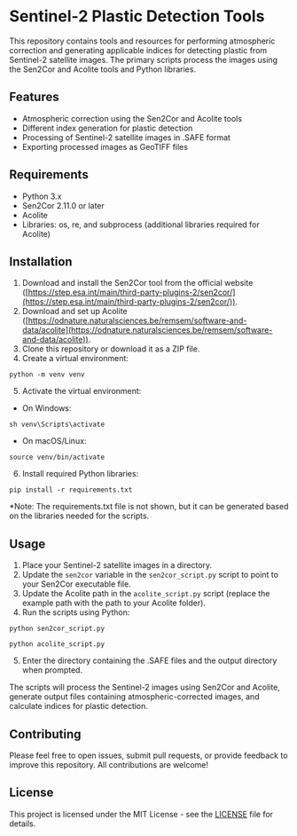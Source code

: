 # Sentinel-2 Plastic Detection Tools

This repository contains tools and resources for performing atmospheric correction and generating applicable indices for detecting plastic from Sentinel-2 satellite images. The primary scripts process the images using the Sen2Cor and Acolite tools and Python libraries.

## Features

- Atmospheric correction using the Sen2Cor and Acolite tools
- Different index generation for plastic detection
- Processing of Sentinel-2 satellite images in .SAFE format
- Exporting processed images as GeoTIFF files

## Requirements

- Python 3.x
- Sen2Cor 2.11.0 or later
- Acolite
- Libraries: os, re, and subprocess (additional libraries required for Acolite)

## Installation

1. Download and install the Sen2Cor tool from the official website ([https://step.esa.int/main/third-party-plugins-2/sen2cor/](https://step.esa.int/main/third-party-plugins-2/sen2cor/)).
2. Download and set up Acolite ([https://odnature.naturalsciences.be/remsem/software-and-data/acolite](https://odnature.naturalsciences.be/remsem/software-and-data/acolite)).
3. Clone this repository or download it as a ZIP file.
4. Create a virtual environment:

`python -m venv venv `

5. Activate the virtual environment:

- On Windows:

`sh venv\Scripts\activate`

- On macOS/Linux:

`source venv/bin/activate`

6. Install required Python libraries:

`pip install -r requirements.txt`

\*Note: The requirements.txt file is not shown, but it can be generated based on the libraries needed for the scripts.

## Usage

1. Place your Sentinel-2 satellite images in a directory.
2. Update the `sen2cor` variable in the `sen2cor_script.py` script to point to your Sen2Cor executable file.
3. Update the Acolite path in the `acolite_script.py` script (replace the example path with the path to your Acolite folder).
4. Run the scripts using Python:

```
python sen2cor_script.py
```

```
python acolite_script.py
```

5. Enter the directory containing the .SAFE files and the output directory when prompted.

The scripts will process the Sentinel-2 images using Sen2Cor and Acolite, generate output files containing atmospheric-corrected images, and calculate indices for plastic detection.

## Contributing

Please feel free to open issues, submit pull requests, or provide feedback to improve this repository. All contributions are welcome!

## License

This project is licensed under the MIT License - see the [LICENSE](LICENSE) file for details.
